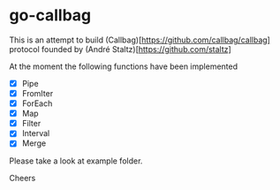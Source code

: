 # go-callbag

This is an attempt to build (Callbag)[https://github.com/callbag/callbag] protocol founded by (André Staltz)[https://github.com/staltz]

At the moment the following functions have been implemented

- [x] Pipe
- [x] FromIter
- [x] ForEach
- [x] Map
- [x] Filter
- [x] Interval
- [x] Merge

Please take a look at example folder.

Cheers
